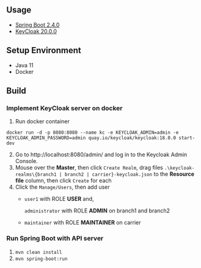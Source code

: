 
## Usage

- [Spring Boot 2.4.0](https://docs.spring.io/spring-boot/docs/current/reference/htmlsingle/)
- [KeyCloak 20.0.0](https://www.keycloak.org/documentation)

## Setup Environment
- Java 11
- Docker

## Build
### Implement KeyCloak server on docker
1. Run docker container
```
docker run -d -p 8080:8080 --name kc -e KEYCLOAK_ADMIN=admin -e KEYCLOAK_ADMIN_PASSWORD=admin quay.io/keycloak/keycloak:18.0.0 start-dev
```
2. Go to http://localhost:8080/admin/ and log in to the Keycloak Admin Console.
3. Mouse over the **Master**, then click `Create Realm`, drag files `.\keycloak-realms\{branch1 | branch2 | carrier}-keycloak.json` to the **Resource file** column, then click `Create` for each
4. Click the `Manage/Users`, then add user
    - `user1` with ROLE **USER** and, 
   
      `administrator` with ROLE **ADMIN** on branch1 and branch2
    - `maintainer` with ROLE **MAINTAINER** on carrier

### Run Spring Boot with API server
1. `mvn clean install`
2. `mvn spring-boot:run`